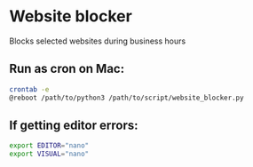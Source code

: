 # Website blocker
Blocks selected websites during business hours

## Run as cron on Mac:
```bash
crontab -e
@reboot /path/to/python3 /path/to/script/website_blocker.py
```

## If getting editor errors:
```bash
export EDITOR="nano"
export VISUAL="nano"
```

